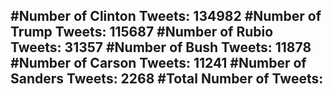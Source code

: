 #Number of Clinton Tweets: 134982
#Number of Trump Tweets: 115687
#Number of Rubio Tweets: 31357
#Number of Bush Tweets: 11878
#Number of Carson Tweets: 11241
#Number of Sanders Tweets: 2268
#Total Number of Tweets:  
---
